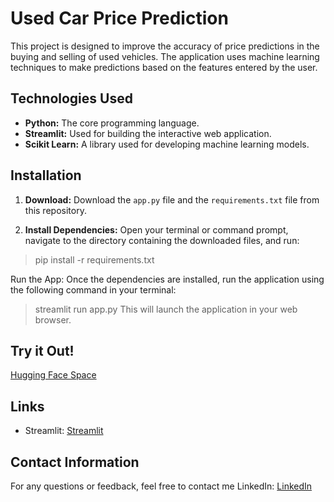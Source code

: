 # Used Car Price Prediction
This project is designed to improve the accuracy of price predictions in the buying and selling of used vehicles. The application uses machine learning techniques to make predictions based on the features entered by the user.

## Technologies Used

* **Python:** The core programming language.
* **Streamlit:**  Used for building the interactive web application.
* **Scikit Learn:**  A library used for developing machine learning models.

## Installation

1. **Download:** Download the `app.py` file and the `requirements.txt` file from this repository.

2. **Install Dependencies:** Open your terminal or command prompt, navigate to the directory containing the downloaded files, and run:

> pip install -r requirements.txt

Run the App: Once the dependencies are installed, run the application using the following command in your terminal:

> streamlit run app.py
This will launch the application in your web browser.

## Try it Out!
[Hugging Face Space](https://huggingface.co/spaces/hanifekaptan/Used_Car_Price_Prediction_BC)

## Links
* Streamlit: [Streamlit](https://streamlit.io/)

## Contact Information
For any questions or feedback, feel free to contact me
LinkedIn: [LinkedIn](https://www.linkedin.com/in/hanifekaptan-u1f90d/)

